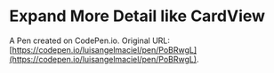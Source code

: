 # Expand More Detail like CardView

A Pen created on CodePen.io. Original URL: [https://codepen.io/luisangelmaciel/pen/PoBRwgL](https://codepen.io/luisangelmaciel/pen/PoBRwgL).

